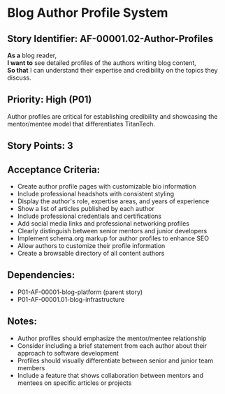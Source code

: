 # Blog Author Profile System

## Story Identifier: AF-00001.02-Author-Profiles

**As a** blog reader,  
**I want to** see detailed profiles of the authors writing blog content,  
**So that** I can understand their expertise and credibility on the topics they discuss.

## Priority: High (P01)
Author profiles are critical for establishing credibility and showcasing the mentor/mentee model that differentiates TitanTech.

## Story Points: 3

## Acceptance Criteria:
- Create author profile pages with customizable bio information
- Include professional headshots with consistent styling
- Display the author's role, expertise areas, and years of experience
- Show a list of articles published by each author
- Include professional credentials and certifications
- Add social media links and professional networking profiles
- Clearly distinguish between senior mentors and junior developers
- Implement schema.org markup for author profiles to enhance SEO
- Allow authors to customize their profile information
- Create a browsable directory of all content authors

## Dependencies:
- P01-AF-00001-blog-platform (parent story)
- P01-AF-00001.01-blog-infrastructure

## Notes:
- Author profiles should emphasize the mentor/mentee relationship
- Consider including a brief statement from each author about their approach to software development
- Profiles should visually differentiate between senior and junior team members
- Include a feature that shows collaboration between mentors and mentees on specific articles or projects
